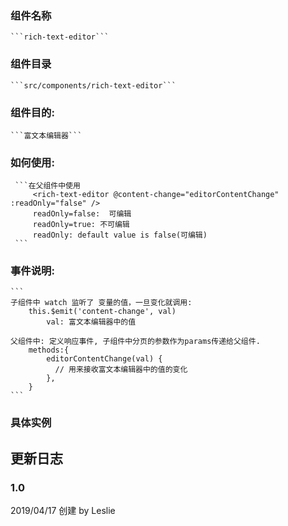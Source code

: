 
### 组件名称 
    ```rich-text-editor```

### 组件目录
    ```src/components/rich-text-editor```

### 组件目的:
    ```富文本编辑器```
### 如何使用:
     ```在父组件中使用
         <rich-text-editor @content-change="editorContentChange" :readOnly="false" />
         readOnly=false:  可编辑
         readOnly=true: 不可编辑
         readOnly: default value is false(可编辑)
     ```
### 事件说明:
    ```
    子组件中 watch 监听了 变量的值，一旦变化就调用:
        this.$emit('content-change', val)
            val: 富文本编辑器中的值

    父组件中: 定义响应事件, 子组件中分页的参数作为params传递给父组件.
        methods:{
            editorContentChange(val) {
              // 用来接收富文本编辑器中的值的变化
            },
        }
    ```
### 具体实例

## 更新日志

### 1.0

2019/04/17 创建 by Leslie
